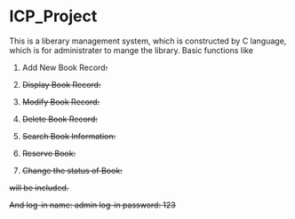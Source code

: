 # ICP_Project

This is a liberary management system, which is constructed by C language, which is for administrater to mange the library.
Basic functions like 

1. Add New Book Record<s>:

2. Display Book Record<s>:

3. Modify Book Record<s>:

4. Delete Book Record<s>:

5. Search Book Information:

6. Reserve Book:

7. Change the status of Book:

will be included.

And
log-in name:  admin
log-in password:  123

